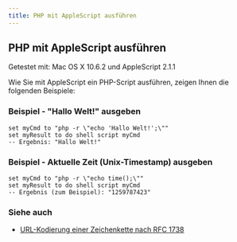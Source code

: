 ```yaml
---
title: PHP mit AppleScript ausführen
---
```


## PHP mit AppleScript ausführen

Getestet mit: Mac OS X 10.6.2 und AppleScript 2.1.1

Wie Sie mit AppleScript ein PHP-Script ausführen, zeigen Ihnen die folgenden Beispiele:

### Beispiel - "Hallo Welt!" ausgeben

```applescript
set myCmd to "php -r \"echo 'Hallo Welt!';\""
set myResult to do shell script myCmd
-- Ergebnis: "Hallo Welt!"
```

### Beispiel - Aktuelle Zeit (Unix-Timestamp) ausgeben

```applescript
set myCmd to "php -r \"echo time();\""
set myResult to do shell script myCmd
-- Ergebnis (zum Beispiel): "1259787423"
```

### Siehe auch

- [URL-Kodierung einer Zeichenkette nach RFC 1738](/mac-os-x/applescript/allgemeines/url-kodierung-einer-zeichenkette-nach-rfc-1738)
